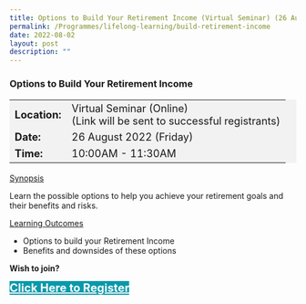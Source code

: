 ```yaml
---
title: Options to Build Your Retirement Income (Virtual Seminar) (26 August)
permalink: /Programmes/lifelong-learning/build-retirement-income
date: 2022-08-02
layout: post
description: ""
---
```


### Options to Build Your Retirement Income ###

<table  style="font-size:130%; background-color:#f2f2f2">
	<tbody>
		<tr>
			 <td><b>Location:</b></td><td>Virtual Seminar (Online)<br>(Link will be sent to successful registrants)</td>
		</tr>
		<tr>
		 <td><b>Date:</b> </td><td>26 August 2022 (Friday)</td>
		</tr>
		<tr>
			<td> <b>Time:</b> </td><td> 10:00AM - 11:30AM</td>
		</tr>
	</tbody>
</table>

<p><u>Synopsis</u></p>
Learn the possible options to help you achieve your retirement goals and their benefits and risks.

<p><u>Learning Outcomes</u></p>
<ul>
	<li>Options to build your Retirement Income</li>
	<li>Benefits and downsides of these options</li>
</ul>

<b>Wish to join?</b>
<div>
	<a href="https://go.gov.sg/vs-260822a" style="font-size:20px; width:35%; height:60px; background-color:#0899AA; color:white" class="bp-button"><b>Click Here to Register</b></a>
</div>